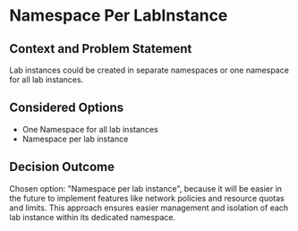 # Namespace Per LabInstance

## Context and Problem Statement

Lab instances could be created in separate namespaces or one namespace for all lab instances.

## Considered Options

* One Namespace for all lab instances
* Namespace per lab instance

## Decision Outcome

Chosen option: "Namespace per lab instance", because it will be easier in the future to implement features like network policies and resource quotas and limits.
This approach ensures easier management and isolation of each lab instance within its dedicated namespace.
